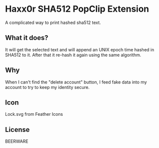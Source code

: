 # Haxx0r SHA512 PopClip Extension

A complicated way to print hashed sha512 text.

## What it does?

It will get the selected text and will append an UNIX epoch time hashed in SHA512 to it. After that it re-hash it again using the same algorithm.

## Why

When I can't find the "delete account" button, I feed fake data into my account to try to keep my identity secure.


## Icon

Lock.svg from Feather Icons

## License

BEERWARE